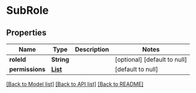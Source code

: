 # SubRole
## Properties

| Name | Type | Description | Notes |
|------------ | ------------- | ------------- | -------------|
| **roleId** | **String** |  | [optional] [default to null] |
| **permissions** | [**List**](Permissions.md) |  | [default to null] |

[[Back to Model list]](../README.md#documentation-for-models) [[Back to API list]](../README.md#documentation-for-api-endpoints) [[Back to README]](../README.md)

